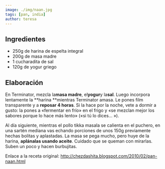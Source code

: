 ```yaml
---
image: ./img/naan.jpg
tags: [pan, india]
author: teresa
---
```


## Ingredientes

- 250g de harina de espelta integral
- 200g de masa madre
- 1 cucharadita de sal
- 120g de yogur griego

## Elaboración

En Terminator, mezcla la**masa madre**, el**yogur**y la**sal**. Luego incorpora lentamente la
**harina **mientras Terminator amasa. Le pones film transparente y a **reposar 4 horas**. Si la hace
por la noche, vete a dormir a gusto: la pones a «fermentar en frío» en el frigo y
«se mezclan mejor los sabores porque lo hace más lento» («si tú lo dices...
»).

Al día siguiente, mientras el pollo tikka masala se calienta en el puchero, en una sartén mediana
vas echando porciones de unos 150g previamente hechas bolitas y aplastadas. La masa se pega mucho,
pero huye de la harina, **aplánalas usando aceite**. Cuidado que se queman con mirarlas. Suben un
poco y hacen burbujitas.

Enlace a la receta original: http://chezdashita.blogspot.com/2010/02/pan-naan.html
